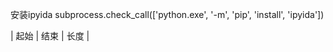 
安装ipyida 
subprocess.check_call(['python.exe', '-m', 'pip', 'install', 'ipyida'])

| 起始 | 结束 | 长度 |